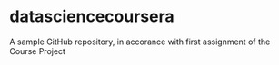 datasciencecoursera
===================

A sample GitHub repository, in accorance with first assignment of the Course Project
